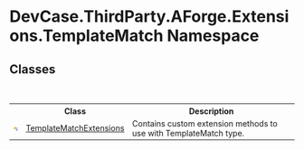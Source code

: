 # DevCase.ThirdParty.AForge.Extensions.TemplateMatch Namespace
 




## Classes
&nbsp;<table><tr><th></th><th>Class</th><th>Description</th></tr><tr><td>![Public class](media/pubclass.gif "Public class")</td><td><a href="T_DevCase_ThirdParty_AForge_Extensions_TemplateMatch_TemplateMatchExtensions">TemplateMatchExtensions</a></td><td>
Contains custom extension methods to use with TemplateMatch type.</td></tr></table>&nbsp;
